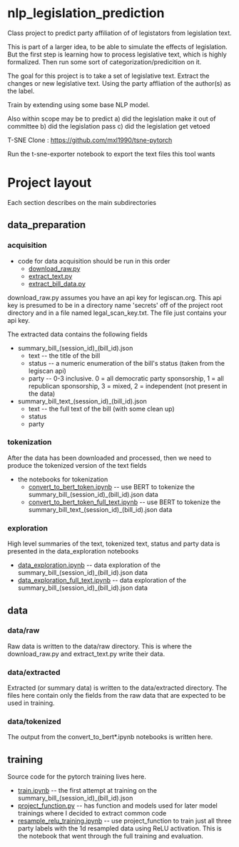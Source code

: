 # nlp_legislation_prediction
Class project to predict party affiliation of of legistators from legislation text.

This is part of a larger idea, to be able to simulate the effects of legislation. But the first step is learning how to process legislative text, which is highly formalized. Then run some sort of categorization/predicition on it.

The goal for this project is to take a set of legislative text. Extract the changes or new legislative text. Using the party affliation of the author(s) as the label. 

Train by extending using some base NLP model.

Also within scope may be to predict 
a) did the legislation make it out of committee
b) did the legislation pass
c) did the legislation get vetoed


T-SNE
Clone : https://github.com/mxl1990/tsne-pytorch 

Run the t-sne-exporter notebook to export the text files this tool wants

# Project layout
Each section describes on the main subdirectories

## data_preparation 

### acquisition
* code for data acquisition should be run in this order
  * [download_raw.py](./data_preparation/download_raw.py)
  * [extract_text.py](./data_preparation/extract_text.py)
  * [extract_bill_data.py](./data_preparation/extract_bill_data.py)

download_raw.py assumes you have an api key for legiscan.org. This api key is presumed to be in a directory name 'secrets'
off of the project root directory and in a file named legal_scan_key.txt. The file just contains your api key.

The extracted data contains the following fields
* summary_bill_(session_id)_(bill_id).json
  * text -- the title of the bill
  * status -- a numeric enumeration of the bill's status (taken from the legiscan api)
  * party -- 0-3 inclusive. 0 = all democratic party sponsorship, 1 = all republican sponsorship, 3 = mixed, 2 = independent (not present in the data)
* summary_bill_text_(session_id)_(bill_id).json
  * text -- the full text of the bill (with some clean up)
  * status
  * party

### tokenization
After the data has been downloaded and processed, then we need to produce the tokenized version of the text fields
* the notebooks for tokenization
  * [convert_to_bert_token.ipynb](./data_preparation/convert_to_bert_token.ipynb) -- use BERT to tokenize the summary_bill_(session_id)_(bill_id).json data
  * [convert_to_bert_token_full_text.ipynb](./data_preparation/convert_to_bert_token_full_text.ipynb) -- use BERT to tokenize the summary_bill_text_(session_id)_(bill_id).json data



### exploration
High level summaries of the text, tokenized text, status and party data is presented in the data_exploration notebooks
* [data_exploration.ipynb](./data_preparation/data_exploration.ipynb) -- data exploration of the summary_bill_(session_id)_(bill_id).json data
* [data_exploration_full_text.ipynb](./data_preparation/data_exploration_full_text.ipynb) --  data exploration of the summary_bill_(session_id)_(bill_id).json data
## data

### data/raw
Raw data is written to the data/raw directory. This is where the download_raw.py and extract_text.py write their data.


### data/extracted
Extracted (or summary data) is written to the data/extracted directory. The files here contain only the fields from the raw data that 
are expected to be used in training.

### data/tokenized
The output from the convert_to_bert*.ipynb notebooks is written here.


## training
Source code for the pytorch training lives here.
* [train.ipynb](./training/training.ipynb) -- the first attempt at training on the summary_bill_(session_id)_(bill_id).json
* [project_function.py](./training/project_function.py) -- has function and models used for later model trainings where I decided to extract common code
* [resample_relu_training.ipynb](./training/resample_relu_training.ipynb) -- use project_function to train just all three party labels with the 1d resampled data using ReLU activation. This is the notebook that went through the full training and evaluation.



